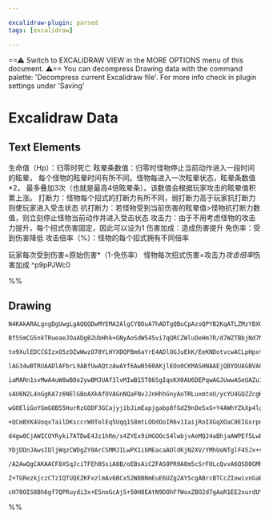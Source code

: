 ```yaml
---

excalidraw-plugin: parsed
tags: [excalidraw]

---
```

==⚠  Switch to EXCALIDRAW VIEW in the MORE OPTIONS menu of this document. ⚠== You can decompress Drawing data with the command palette: 'Decompress current Excalidraw file'. For more info check in plugin settings under 'Saving'


# Excalidraw Data

## Text Elements
生命值（Hp）：归零时死亡
眩晕条数值：归零时怪物停止当前动作进入一段时间的眩晕，
每个怪物的眩晕时间有所不同。怪物每进入一次眩晕状态，眩晕条数值*2，
最多叠加3次（也就是最高4倍眩晕条）。该数值会根据玩家攻击的眩晕值积累上涨。
打断力：怪物每个招式的打断力有所不同，弱打断力高于玩家抗打断力则使玩家进入受击状态
抗打断力：若怪物受到当前伤害的眩晕值>怪物抗打断力数值，则立刻停止怪物当前动作并进入受击状态
攻击力：由于不用考虑怪物的攻击力提升，每个招式伤害固定，因此可以设为1
伤害加成：造成伤害提升
免伤率：受到伤害降低
攻击倍率（%）：怪物的每个招式拥有不同倍率

玩家每次受到伤害=原始伤害*（1-免伤率）
怪物每次招式伤害=攻击力*攻击倍率*伤害加成 ^p9pPJWc0

%%
## Drawing
```compressed-json
N4KAkARALgngDgUwgLgAQQQDwMYEMA2AlgCYBOuA7hADTgQBuCpAzoQPYB2KqATLZMzYBXUtiRoIACyhQ4zZAHoFAc0JRJQgEYA6bGwC2CgF7N6hbEcK4OCtptbErHALRY8RMpWdx8Q1TdIEfARcZgRmBShcZQUebQBObQBGGjoghH0EDihmbgBtcDBQMBKIEm4IOHi4AAUAKQB1bAAGVJLIWEQKqCwoNtLMbmcAFgA2JO1mqebx5oBmAFYkhdGe

Bf5SmCG5nkTRueaeJOaADgB2UbHhk+GNyAoSdW545vi7qQRCZWluOeHm7R/d7WZTBbjNd7MKCkNgAawQAGE2Pg2KQKgBiJIILFY/qQTS4bCw5QwoQcYhIlFoiTQ6zMOC4QLZPEQABmhHw+AAyrAwRJBB4WVCYfCGo9JNw+IUBNC4QgeTA+egBeV3qTvhxwrk0El3mwGdg1FsdVN3iThHAAJLEbWoPIAXXerPImWt3A4Qk570I5KwFVwKTVwnJmuY

to9XulEDCCGIzxO5zOZwWwzO70YLHYXDQPBm6aYrE4ADlOGJuEkK/EeKNDotvcwACLpHpxtCsghhd6aYPEACiwUy2XDnvw7yEcGIuBb5bOwzms7OCcXR3eRA4sPdI9XbCJse47fwnajPUwfQkgHxXQC+KoAeBUAEP8ACTggEh/wBY/4AlfUAb2mAN9NAN7WgEK5AAdDhAEp3QBVM0AQ3NAAdTa932/QAqA0ASydAB0FQAja0AZX1AFklQAKpUAHX

lAG34wBTRUAADlAFbrL9ABfUwAQtzAwAYf6AwB560AKjlEOo0CKMASHNAAEjQBYOUAGBVACAGRD6MIojAEJrMDADanQBAAxosCoOvAAqHg6I4QAAc0ALE1AAPlQACpTmUTb0AfTlAEYdQB6M1UwANrOGQBYBTkp9+MAU+joMALHlAE4LQA7Y0ASudADbtQBuU0Ab8VWOvQB7z0Ael9ACg5QAK234oDAGUjQBa00AbKUXyExjAG2jQB4fUo+KEq4v

iaMARn1svMwA4uW8wB0o2ywBMJUAf3lvMIwB15T86SgIqxKX0AU6DEPqwAGJUwwASeUAZu1AoAPkQ1qEugmjKsAaa9AG4lVDEMw3DADc9BqmqkoD/KSwBGV2K7jAApXQBgAMARTCWK2wAF40AcWUaKYjLBsAL7VACztGjAAO1QATa0Ae+VAFO5QA+6MALjkkiAwbtMABCMX0AAgSQcGq6gMAWUU+sAcOcXx6wbAFk0wA5eU2vyrIR28AFJXxY270

sAU6N2L4nGgKA7z6NElGBoAXkAfOVAGnNQaFNvJJnHhhGnyAoTRLuxmtoU/ycYU4GQZZcgKAAFV6CorzvR9X0/X9AJAiDoNgr9ENQpb8OIsiqNohjmIQ1iOJ4gShJE8TQOk2StcU5SgI0nS9MM0yLOs2yHOc9zvP8wLQsi6KOGy5KEOJrLEty3iCqK0qvPGmq6oIxrmo4caOq63qMMGkaxuyyaZvmlDFuwnDVoz9asZ2vajtOi2Luu4mHue97vv+

wGOEliGoYGmGOB55HurRzGODF3GCajyjibJimEapjgabp8fGdZ9nOe5xG+Y4AWhYZkXp4lgbQZZVlOCgLlCCMcReAhKMr+yAAxXB9A5Y1UFuY9egAQSIMobM6Bgisj6PmUgUBzAEEAV8EB0B9Qsj0NkXAPomBujQBGUcUZURfB9AQeWp5FY3gfM+HW/4gJyW1mrPW6Eq4iWNqxFSTEWJgStnxQS0c7aSRktQl2Kl3a6X0sZMylkbIQTso5a8rlPK

+QCmBYK4UoqxTailDKsccrW0TolEq5Uqq1S8mtLOOdOoIR6v1IaijRoIXGqXOaC0EIGxrpnDaU8/INwOidM6Hiro3TSulDur1Pq/QBkDc+YNIbQ0unDRGY8J5YxxvjQmFsF7k14pTDg1MvK03pszNmA0OZcx5vvQ+gThYeNFtjBGZ8L7AiEFANgAAlcId8H7QiEAgVc6D7yfG+GeVAEwDjxEKAAXw2MUUo5QJAAGlezxHwAARV7Kye8LJOgP2gAr

d4gw0CjAWICOYRyki7ATDwE4Jz1hRm/s4ZYEx9iHGOOcS4lwbjvAeMQJ4aBhjaAWPEf5LwbipmrCsNY7xJB9J+DmUYyQTjAg4KCB+T92jRllPCSkqIMQ4mxEgLshJiSknJBi6k6BaQcHpIyLIEDn4cm5LyTZKo4yQjRQgMUnyJQ5mZSKeU9KKiMulsIDUWpyx6gNEacspoozmnHNaW0DonQugQJg1A2DvS+l2egXArQgxkmIKGYckYUUxlbD/JIy

YDjDDnJAwsIDljWqzCWDgZY0ArCSMMJILwPX1ibMEacaAOldKjN2XV/YMhUoNTglF45Jx+sGbOecqZnknKlCitcG4sFbijCiXcJqDxHhRSeAZEBpaUCIUWy+19b730lMi0oL8oDv0/vgb+v8C0AKAQgsB1KUUZmge4OBwDuhIPeCgqI6DSDKtVbg0g+COCEIVhIFkuAGnNNadW/1pBOndM1L0r4ULBmAleGM8Ajo6C4DgHAHkU4H6TOgBCzIFQgE

/A2AwQgCAKAACF8XSqJciTFEh0SsiA8B/oEBsAiCZFAS0PR9A8m5cSrFOLcQvvA6QSD0GMhfqJD+ikf6SXQHIOShkkHQOofQzB1+tKFRKmjMiVUhQwMQapRh2DLK2VfN4Chpj2QWNwblNRhldGmUMbI8xmDTTBWSH1SKkT3GoMwYAPJitgBK2tjG0NiYyK/a+jav7cFbZAUTPGKOVraTWrjGnjMZDLQOztCBwGkbk7xqIUD/5obYBQCFuATVTtKE

Z+TGRezkjczCTzIQTUQEZKFxzlmAv6BCx52W8BNmEuE6UZg2AYScgABrcBTCcZIowivnGaBWM4SQEwvoy1l/AABNPLZrJhzEuPOeIZyLkpsgEYNgBhuCTMgPQAgnTyxjIs+RjIEndXSYkKl0DJISBVofrmF983iA8gQHAPLK2Z3EAALJsGIAgILuBNDBFzR2QNpRVsIbQP1iAH7kQRdIMoAkAAKI4aZeBmuoF9z7AIFgAEoWQtOUJ6RkFRntvZ4A

cH70OIS8Bh6gf7QPRuydi3x+ESnoGcAjS+50H8EAtN9DOhFfWoxZBO2d7gAaR1EE2xurdUY50PoZ5d0owgoBrnaZuhAqP2eaAAFYIGwDkLkc64D7cO8d07e42wXZfYSaBjBZY9fwGTgtyW+XpBF1mZBQgoQGCS10DNhrSjZvhOdw8bPID4FCFAf+Ovleq83JyY9YBxl0HZMEW0wBRkgFGUAA
```
%%